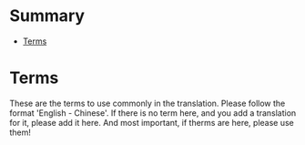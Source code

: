 # Summary

- [Terms](#Terms)

# Terms

These are the terms to use commonly in the translation. Please follow the format 'English - Chinese'. 
If there is no term here, and you add a translation for it, please add it here. And most important, if therms are here, please use them!

